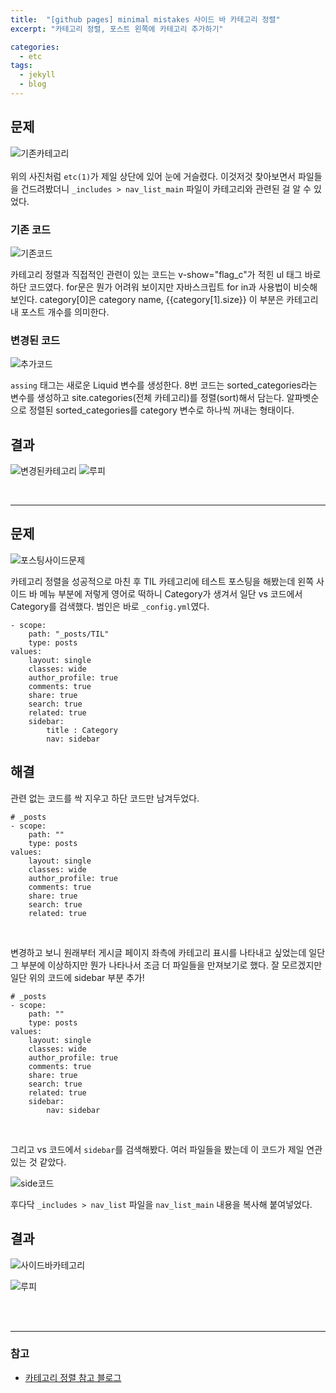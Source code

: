 ```yaml
---
title:  "[github pages] minimal mistakes 사이드 바 카테고리 정렬"
excerpt: "카테고리 정렬, 포스트 왼쪽에 카테고리 추가하기"

categories: 
  - etc
tags: 
  - jekyll
  - blog
---
```


## 문제
![기존카테고리](https://user-images.githubusercontent.com/70805241/113517671-653fc380-95bc-11eb-838e-ab11fcd569b0.png) <br><br>
위의 사진처럼 `etc(1)`가 제일 상단에 있어 눈에 거슬렸다. 이것저것 찾아보면서 파일들을 건드려봤더니 `_includes > nav_list_main` 파일이 카테고리와 관련된 걸 알 수 있었다.


### 기존 코드
![기존코드](https://user-images.githubusercontent.com/70805241/113518401-12b4d600-95c1-11eb-9820-3dfda2f9a0b4.png)


카테고리 정렬과 직접적인 관련이 있는 코드는 v-show="flag_c"가 적힌 ul 태그 바로 하단 코드였다. for문은 뭔가 어려워 보이지만 자바스크립트 for in과 사용법이 비슷해 보인다. category[0]은 category name, {{category[1].size}} 이 부분은 카테고리 내 포스트 개수를 의미한다.


### 변경된 코드
![추가코드](https://user-images.githubusercontent.com/70805241/113518466-7dfea800-95c1-11eb-84da-f175dc89f3fb.png)

`assing` 태그는 새로운 Liquid 변수를 생성한다. 8번 코드는 sorted_categories라는 변수를 생성하고 site.categories(전체 카테고리)를 정렬(sort)해서 담는다. 알파벳순으로 정렬된 sorted_categories를 category 변수로 하나씩 꺼내는 형태이다.


## 결과
![변경된카테고리](https://user-images.githubusercontent.com/70805241/113518604-50662e80-95c2-11eb-9310-b63748079bb4.png)  ![루피](https://user-images.githubusercontent.com/70805241/113518653-9e7b3200-95c2-11eb-9f1a-b7184fb17830.png)

<br>

-------------------------------


## 문제
![포스팅사이드문제](https://user-images.githubusercontent.com/70805241/113518705-f5810700-95c2-11eb-9fff-a34242d8589d.png) 

카테고리 정렬을 성공적으로 마친 후 TIL 카테고리에 테스트 포스팅을 해봤는데 왼쪽 사이드 바 메뉴 부분에 저렇게 영어로 떡하니 Category가 생겨서 일단 vs 코드에서 Category를 검색했다. 범인은 바로 `_config.yml`였다.

```
- scope:
    path: "_posts/TIL"
    type: posts
values:
    layout: single
    classes: wide
    author_profile: true
    comments: true
    share: true
    search: true
    related: true
    sidebar:
        title : Category
        nav: sidebar
```


## 해결

관련 없는 코드를 싹 지우고 하단 코드만 남겨두었다.

```
# _posts
- scope:
    path: ""
    type: posts
values:
    layout: single
    classes: wide
    author_profile: true
    comments: true
    share: true
    search: true
    related: true
```

<br>

변경하고 보니 원래부터 게시글 페이지 좌측에 카테고리 표시를 나타내고 싶었는데 일단 그 부분에 이상하지만 뭔가 나타나서 조금 더 파일들을 만져보기로 했다. 잘 모르겠지만 일단 위의 코드에 sidebar 부분 추가!

```
# _posts
- scope:
    path: ""
    type: posts
values:
    layout: single
    classes: wide
    author_profile: true
    comments: true
    share: true
    search: true
    related: true
    sidebar:
        nav: sidebar
```

<br>

그리고 vs 코드에서 `sidebar`를 검색해봤다. 여러 파일들을 봤는데 이 코드가 제일 연관 있는 것 같았다. <br>

![side코드](https://user-images.githubusercontent.com/70805241/113519028-cc617600-95c4-11eb-8daf-0c2ff4ab35ff.png) <br>


후다닥 `_includes > nav_list` 파일을 `nav_list_main` 내용을 복사해 붙여넣었다.


## 결과

![사이드바카테고리](https://user-images.githubusercontent.com/70805241/113519111-2a8e5900-95c5-11eb-8e17-cd90a027fe06.png)

![루피](https://user-images.githubusercontent.com/70805241/113518653-9e7b3200-95c2-11eb-9f1a-b7184fb17830.png)


<br><br>

----------------------

### 참고
- [카테고리 정렬 참고 블로그](https://eastglow.github.io/%EA%B8%B0%ED%83%80/2018/07/05/Jekyll-posts-%ED%8E%98%EC%9D%B4%EC%A7%80%EC%9D%98-categories-%EC%A0%95%EB%A0%AC-%EC%88%9C%EC%84%9C-%EB%B0%94%EA%BE%B8%EA%B8%B0.html)